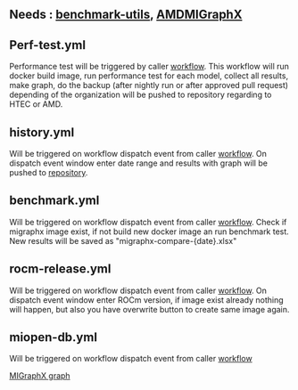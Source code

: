 Needs : [benchmark-utils](https://github.com/migraphx-benchmark/benchmark-utils), [AMDMIGraphX](https://github.com/migraphx-benchmark/AMDMIGraphX)
-------------------------------------------------------------------------------------------
## Perf-test.yml

Performance test  will be triggered by caller [workflow](https://github.com/migraphx-benchmark/AMDMIGraphX/blob/develop/.github/workflows/performance.yaml). This workflow will run docker build image, run performance test for each model, collect all results, make graph, do the backup (after nightly run or after approved pull request) depending of the organization will be pushed to repository regarding to HTEC or AMD.


## history.yml 
Will be triggered on workflow dispatch event from caller [workflow](https://github.com/migraphx-benchmark/AMDMIGraphX/blob/develop/.github/workflows/history.yaml). On dispatch event window enter date range and results with graph will be pushed to [repository](https://github.com/migraphx-benchmark/migraphx-reports).



## benchmark.yml 
Will be triggered on workflow dispatch event from caller [workflow](https://github.com/migraphx-benchmark/AMDMIGraphX/blob/develop/.github/workflows/benchmark.yaml). Check if migraphx image exist, if not build new docker image an run benchmark test. New results will be saved as "migraphx-compare-{date}.xlsx"

## rocm-release.yml
Will be triggered on workflow dispatch event from caller [workflow](https://github.com/migraphx-benchmark/AMDMIGraphX/blob/develop/.github/workflows/rocm-image-release.yaml). On dispatch event window enter ROCm version, if image exist already nothing will happen, but also you have overwrite button to create same image again.

## miopen-db.yml
Will be triggered on workflow dispatch event from caller [workflow](https://github.com/migraphx-benchmark/AMDMIGraphX/blob/develop/.github/workflows/miopen_database.yaml)

[MIGraphX graph](https://github.com/migraphx-benchmark/actions/blob/main/Migraphx.drawio.png)